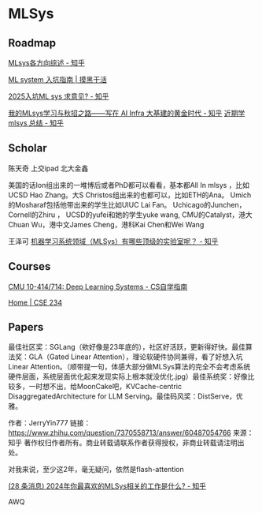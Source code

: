 # MLSys

## Roadmap

[MLsys各方向综述 - 知乎](https://zhuanlan.zhihu.com/p/104444471)

[ML system 入坑指南 | 摸黑干活](https://fazzie-key.cool/2023/02/21/MLsys/)

[2025入坑ML sys 求意见? - 知乎](https://www.zhihu.com/question/7717321708/answer/79369895507)

[我的MLsys学习与秋招之路——写在 AI Infra 大基建的黄金时代 - 知乎](https://zhuanlan.zhihu.com/p/25587155209)
[近期学mlsys 总结 - 知乎](https://zhuanlan.zhihu.com/p/1915973280201938689)

## Scholar

陈天奇
上交ipad
北大金鑫

美国的话Ion组出来的一堆博后或者PhD都可以看看，基本都All In  mlsys  ，比如UCSD Hao Zhang。大S Christos组出来的也都可以，比如ETH的Ana。 Umich的Mosharaf包括他带出来的学生比如UIUC Lai Fan。 Uchicago的Junchen，Cornell的Zhiru ， UCSD的yufei和她的学生yuke wang, CMU的Catalyst，港大Chuan Wu，港中文James Cheng，港科Kai Chen和Wei Wang

王泽可
[机器学习系统领域（MLSys）有哪些顶级的实验室呢？ - 知乎](https://www.zhihu.com/question/458867286/answer/3360413938)

## Courses

[CMU 10-414/714: Deep Learning Systems - CS自学指南](https://csdiy.wiki/%E6%9C%BA%E5%99%A8%E5%AD%A6%E4%B9%A0%E7%B3%BB%E7%BB%9F/CMU10-414/#_1)

[Home | CSE 234](https://hao-ai-lab.github.io/cse234-w25/)



## Papers

最佳社区奖：SGLang（欸好像是23年底的），社区好活跃，更新得好快。最佳算法奖：GLA（Gated Linear Attention），理论软硬件协同兼得，看了好想入坑Linear Attention。（顺带提一句，体感大部分做MLSys算法的完全不会考虑系统硬件层面，系统层面优化起来发现实际上根本就没优化.jpg）最佳系统奖：好像比较多，一时想不出，给MoonCake吧，KVCache-centric DisaggregatedArchitecture for LLM Serving。最佳码风奖：DistServe，优雅。

作者：JerryYin777
链接：https://www.zhihu.com/question/7370558713/answer/60487054766
来源：知乎
著作权归作者所有。商业转载请联系作者获得授权，非商业转载请注明出处。


对我来说，至少这2年，毫无疑问，依然是flash-attention

[(28 条消息) 2024年你最喜欢的MLSys相关的工作是什么? - 知乎](https://www.zhihu.com/question/7370558713)

AWQ